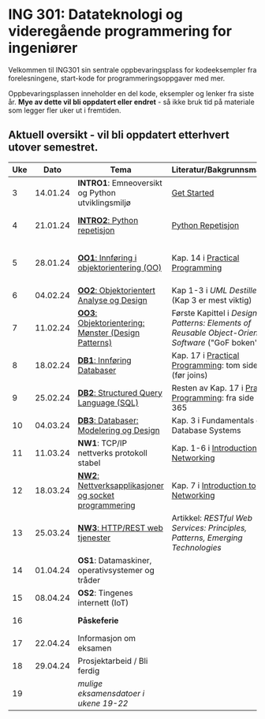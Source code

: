 # ING 301: Datateknologi og videregående programmering for ingeniører

Velkommen til ING301 sin sentrale oppbevaringsplass for kodeeksempler fra forelesningene, start-kode for programmeringsoppgaver med mer.

Oppbevaringsplassen inneholder en del kode, eksempler og lenker fra siste år. **Mye av dette vil bli oppdatert eller endret** - så ikke bruk tid på materiale som legger fler uker ut i fremtiden. 

## Aktuell oversikt - vil bli oppdatert etterhvert utover semestret.

| **Uke**  | **Dato** | **Tema**                                           | **Literatur/Bakgrunnsmaterial**                              |  **Frister**    |
|----------|----------|----------------------------------------------------|--------------------------------------------------------------|-----------------|
| 3        | 14.01.24 | **INTRO1**: Emneoversikt og Python utviklingsmiljø | [Get Started](weeks/03/assignment-install.md)                |   [Oppgave 1: Setup (Frist 21.01)](https://hvl.instructure.com/courses/29401/assignments/86192)              |
| 4        | 21.01.24 | [**INTRO2**: Python repetisjon](./weeks/04/week4.md) | [Python Repetisjon](weeks/04/python-overview.md)  | [Oppgave 2: Prosjektgrupper (Frist 28.01)]()        |
| 5        | 28.01.24 | [**OO1**: Innføring i objektorientering (OO)](./weeks/05/week5.md) | Kap. 14 i [Practical Programming](https://pragprog.com/titles/gwpy3/practical-programming-third-edition/)  | [Oppgave 3: Python Wam Up (Frist: 04.02)](https://hvl.instructure.com/courses/29401/assignments/86193) |
| 6        | 04.02.24 | [**OO2**: Objektorientert Analyse og Design](./weeks/06/week6.md)| Kap 1-3 i _UML Destilled_ (Kap 3 er mest viktig) |            |
| 7        | 11.02.24 | [**OO3**: Objektorientering: Mønster (Design Patterns)](./weeks/07/week7.md)| Første Kapittel i _Design Patterns: Elements of Reusable Object-Oriented Software_ ("GoF boken")  | |
| 8        | 18.02.24 | [**DB1**: Innføring Databaser](./weeks/08/week8.md) | Kap. 17 i [Practical Programming](https://pragprog.com/titles/gwpy3/practical-programming-third-edition/):  tom side 353 (før joins)  |[Prosjekt Del A (Frist 25.02)]() |
| 9        | 25.02.24 | [**DB2**: Structured Query Language (SQL)](./weeks/09/week9.md) | Resten av Kap. 17 i [Practical Programming](https://pragprog.com/titles/gwpy3/practical-programming-third-edition/): fra side 354 til 365 |            |
| 10       | 04.03.24 | [**DB3**: Databaser: Modelering og Design](./weeks/10/week10.md) | Kap. 3 i Fundamentals of Database Systems                                                                                            |                 |
| 11       | 11.03.24 | **NW1**: TCP/IP nettverks protokoll stabel            | Kap. 1-6 i [Introduction to Networking](https://do1.dr-chuck.net/net-intro/EN_us/net-intro.pdf)                                      | | 
| 12       | 18.03.24 | [**NW2**: Nettverksapplikasjoner og socket programmering](./weeks/12/week12.md) | Kap. 7 i [Introduction to Networking](https://do1.dr-chuck.net/net-intro/EN_us/net-intro.pdf)                                        | [Prosjekt Del B (Frist 25.03)]()     |
| 13       | 25.03.24 | [**NW3**: HTTP/REST web tjenester](./weeks/13/bc_server.py) | Artikkel: *RESTful Web Services: Principles, Patterns, Emerging Technologies*                                                        |                |
| 14       | 01.04.24 | **OS1**: Datamaskiner, operativsystemer og tråder | |  |
| 15       | 08.04.24 | **OS2**: Tingenes internett (IoT) | |                |
| 16       | | **Påskeferie**             |    |  [Prosjekt Del C (Frist 22.04)]() |
| 17       | 22.04.24 | Informasjon om eksamen     |    |    |
| 18       | 29.04.24 | Prosjektarbeid / Bli ferdig | |[Prosjekt Del D (Frist 06.05)]()                |
| 19       | | _mulige eksamensdatoer i ukene 19-22_ | |
